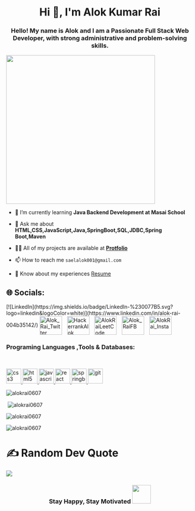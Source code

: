 <h1 align="center">Hi 👋, I'm Alok Kumar Rai</h1>

<h3 align="center">Hello! My name is Alok and I am a Passionate Full Stack Web Developer, with strong administrative and problem-solving skills.</h3>

<div margin="auto" hight="300px" border="1px" solid "red"><img src="https://camo.githubusercontent.com/c1dcb74cc1c1835b1d716f5051499a2814c683c806b15f04b0eba492863703e9/68747470733a2f2f63646e2e6472696262626c652e636f6d2f75736572732f3733303730332f73637265656e73686f74732f363538313234332f6176656e746f2e676966" width=400/>
 
</div>



- 🌱 I’m currently learning **Java Backend Development at Masai School**
- 💬 Ask me about  **HTML,CSS,JavaScript,Java,SpringBoot,SQL,JDBC,Spring Boot,Maven**
- 👨‍💻 All of my projects are available at  **<a href="https://alokrai0607.github.io/">Protfolio</a>**

- 📫 How to reach me `saelalok001@gmail.com`
- 📄 Know about my experiences <a href="https://drive.google.com/file/d/1SLYnxt4GVHtiakFZbYaVF1paGgIbXn4T/view?usp=sharing">Resume</a>

<!-- <h3 align="left">Follow me</h3> -->
 ## 🌐 Socials:
 <p align="left">
[![LinkedIn](https://img.shields.io/badge/LinkedIn-%230077B5.svg?logo=linkedin&logoColor=white)](https://www.linkedin.com/in/alok-rai-004b35142/)
 <a href="https://twitter.com/@alokrai0607" target="_blank"><img align="center" src="https://raw.githubusercontent.com/rahuldkjain/github-profile-readme-generator/master/src/images/icons/Social/twitter.svg" alt="Alok_Rai_Twitter" height="50" width="60" style="margin-right: 10px;" /></a>  
<a href="https://www.hackerrank.com/saelalok001" target="_blank"><img align="center" src="https://raw.githubusercontent.com/rahuldkjain/github-profile-readme-generator/master/src/images/icons/Social/hackerrank.svg" alt="HackerrankAlok" height="50" width="60" style="margin-right: 10px;"/></a>
<a href="https://leetcode.com/saelalok001/" target="_blank"><img align="center" src="https://raw.githubusercontent.com/rahuldkjain/github-profile-readme-generator/master/src/images/icons/Social/leet-code.svg" alt="AlokRaiLeetCode" height="50" width="60" style="margin-right: 10px;"/></a>        
<a href="https://www.facebook.com/profile.php?id=100041299964391" target="_blank"><img align="center" src="https://raw.githubusercontent.com/rahuldkjain/github-profile-readme-generator/master/src/images/icons/Social/facebook.svg" alt="Alok_RaiFB" height="50" width="60" style="margin-right: 10px;"/></a>
<a href="https://www.instagram.com/alokrai6794/" target="_blank"><img align="center" src="https://raw.githubusercontent.com/rahuldkjain/github-profile-readme-generator/master/src/images/icons/Social/instagram.svg" alt="AlokRai_Insta" height="50" width="60" style="margin-right: 10px;"/></a>
 </p>
 
<h3 align="left">Programing Languages ,Tools & Databases:</h3>
<br/>

<p align="left"> <a href="https://www.w3schools.com/css/" target="_blank" rel="noreferrer"> <img  src="https://cdn.iconscout.com/icon/free/png-256/css3-2038878-1720091.png?f=avif&w=128" alt="css3" width="40" height="40" margin/> <a href="https://www.w3.org/html/" target="_blank" rel="noreferrer"> <img src="https://cdn.iconscout.com/icon/free/png-256/html-59-225995.png?f=avif&w=128" alt="html5" width="40" height="40" gap="250px"/> </a> <a href="https://developer.mozilla.org/en-US/docs/Web/JavaScript" target="_blank" rel="noreferrer"> <img src="https://encrypted-tbn0.gstatic.com/images?q=tbn:ANd9GcRPFRO1lwENHcC2oeVqPSStuSBR-k3AwzhXOg&usqp=CAU" alt="javascript" width="40" height="40" gap="250px"/> </a> <a href="https://reactjs.org/" target="_blank" rel="noreferrer"> <img src="https://tse4.mm.bing.net/th?id=OIP.i41rp67jWgPhhHbxC617lgAAAA&pid=Api&P=0" alt="react" width="40" height="40" gap="250px"/> </a> <a href="https://redux.js.org" target="_blank" rel="noreferrer"> <img src="https://tse1.mm.bing.net/th?id=OIP.Yr6ftuHXFm6cvu7ZEwlnUgHaHa&pid=Api&P=0" alt="springboot" width="40" height="40" gap="250px"/> </a>
 </a> <a href="https://git-scm.com/" target="_blank" rel="noreferrer"> <img src="https://tse3.mm.bing.net/th?id=OIP.-UxRkS1XKkPRaBTG5aGVSAHaHa&pid=Api&P=0" alt="git" width="40" height="40" gap="250px"/> </a>
</p>
<p align="left"><img align="center" src="https://github-readme-stats.vercel.app/api?username=alokrai0607&show_icons=true&theme=default&count_private=true"  alt="alokrai0607" /></p>
<p align="left">&nbsp;<img align="center" src="https://github-readme-stats.vercel.app/api?username=alokrai0607&&theme=algolia" alt="alokrai0607"/></p>
</a> </p>
<p align="left">
  <img align="center" src="https://github-profile-trophy.vercel.app/?username=alokrai0607" alt="alokrai0607" />
</p>
<p align="left">
  <img align="center" src=""https://github-readme-streak-stats.herokuapp.com/?user=alokrai0607&theme=default"" alt="alokrai0607" />
</p>

# ✍️ Random Dev Quote
![](https://browserstack.wpenginepowered.com/wp-content/uploads/2022/07/Principles-of-Design-Thinking-700x390.png)




<h3 style="text-align: center;">Stay Happy, Stay Motivated  <img style="height: 50px;" src="https://i.pinimg.com/originals/69/52/88/69528895726f32fc384babcde61a535a.gif" alt=""></h3>


 
